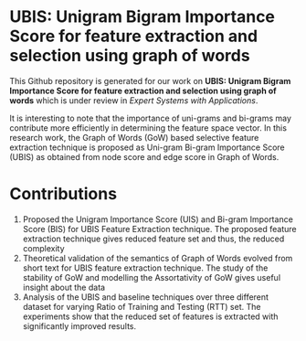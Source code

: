 # UBIS: Unigram Bigram Importance Score for feature extraction and selection using graph of words

This Github repository is generated for our work on **UBIS: Unigram Bigram Importance Score for feature extraction and selection using graph of words** which is under review in _Expert Systems with Applications_.

It is interesting to note that the importance of uni-grams and bi-grams may contribute more efficiently in determining the feature space vector. In this research work, the Graph of Words (GoW) based selective feature extraction technique is proposed as Uni-gram Bi-gram Importance Score (UBIS) as obtained from node score and edge score in Graph of Words.

# Contributions
1. Proposed the Unigram Importance Score (UIS) and Bi-gram Importance Score (BIS) for UBIS Feature Extraction technique. The proposed feature extraction technique gives reduced feature set and thus, the reduced complexity
2. Theoretical validation of the semantics of Graph of Words evolved from short text for UBIS feature extraction technique. The study of the stability of GoW and modelling the Assortativity of GoW gives useful insight about the data
3. Analysis of the UBIS and baseline techniques over three different dataset for varying Ratio of Training and Testing (RTT) set. The experiments show that the reduced set of
features is extracted with significantly improved results.

